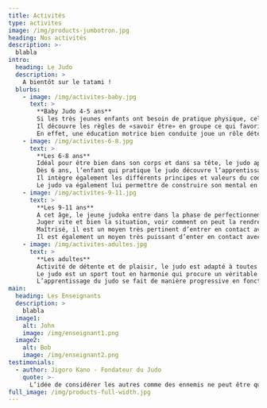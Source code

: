 ```yaml
---
title: Activités
type: activites
image: /img/products-jumbotron.jpg
heading: Nos activités
description: >-
  blabla
intro:
  heading: Le Judo
  description: >
    A bientôt sur le tatami !
  blurbs:
    - image: /img/activites-baby.jpg
      text: >
        **Baby Judo 4-5 ans**   
        Si les très jeunes enfants ont besoin de pratique physique, celle-ci ne doit pas se faire dans n’importe quelles conditions. Le Baby-Judo, c’est avant tout une activité ludique et conviviale, une invitation pour l’enfant à découvrir et explorer librement son environnement.   
        Il découvre les règles de «savoir être» en groupe ce qui favorise sa socialisation. De plus, le Baby-Judo aide l’enfant à maîtriser son corps grâce au développement de la motricité et des habilités fondamentales que sont l’équilibre et la locomotion.   
        En effet, une éducation motrice bien conduite joue un rôle déterminant dans l’évolution physique et intellectuelle de l’enfant de 4 et 5 ans et facilite ses futurs apprentissages dans le domaine sportif mais également artistique.
    - image: /img/activites-6-8.jpg
      text: >
        **Les 6-8 ans**   
        Idéal pour être bien dans son corps et dans sa tête, le judo apprend à canaliser l’énergie en la transformant en force physique et mentale.  
        Dès 6 ans, l’enfant qui pratique le judo découvre l’apprentissage des règles de vie et du goût de l’effort, il assimile petit à petit la notion de respect: respect des lieux, du partenaire, des horaires.   
        Il intègre également les différents principes et valeurs du code moral comme la politesse, le contrôle de soi ou le courage.   
        Le judo va également lui permettre de construire son mental en tirant autant d’enseignements de ses défaites que de ses victoires.
    - image: /img/activites-9-11.jpg
      text: >
        **Les 9-11 ans**   
        A cet âge, le jeune judoka entre dans la phase de perfectionnement de ses techniques et de développement de son sens tactique dans le combat. Du choix d’un mouvement efficace, à un moment donné, dépend l’issue du combat.   
        Juger vite et bien la situation, voir comment on peut la rendre victorieuse, c’est ainsi que l’enfant développe son pouvoir de prise de décision. Le combat devient alors une étape importante dans le processus de développement du judoka.   
        Maîtrisé, il est un moyen très pertinent d’entrer en contact avec les autres au-delà des différences sociales et culturelles.   
        Il est également un moyen très puissant d’enter en contact avec soi-même en se formant tant physiquement, en puissance et en adresse, que mentalement en se forgeant à l’expérience de l’entraînement et des combats. Cette formation au courage et à l’endurance, à la patience et à la modestie, contribue à se construire et à gagner une certaine forme de confiance en soi.
    - image: /img/activites-adultes.jpg
      text: >
        **Les adultes**   
        Activité de détente et de plaisir, le judo est adapté à toutes les tranches d’âge et est basé sur l’échange, le partage, la collaboration et la progression. Dans le dojo où s’affrontent et se rencontrent les judoka, le respect des autres et des valeurs morales tient une place essentielle.
        Le judo est un sport tout en harmonie qui procure un véritable équilibre. Même si pour certains l’engagement physique dans la pratique du judo est primordial, il est toujours subordonné au respect de l’autre et chacun peut progresser à son rythme.
        L’apprentissage du judo se fait de manière progressive en fonction des aptitudes de chacun.
main:
  heading: Les Enseignants
  description: >
    blabla
  image1:
    alt: John
    image: /img/enseignant1.png
  image2:
    alt: Bob
    image: /img/enseignant2.png
testimonials:
  - author: Jigoro Kano - Fondateur du Judo
    quote: >-
      L’idée de considérer les autres comme des ennemis ne peut être que folie et source de régression.
full_image: /img/products-full-width.jpg
---
```

